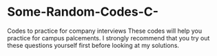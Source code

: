 # Some-Random-Codes-C-
Codes to practice for company interviews
These codes will help you practice for campus palcements. I strongly recommend that you try out
these questions yourself first before looking at my solutions.
